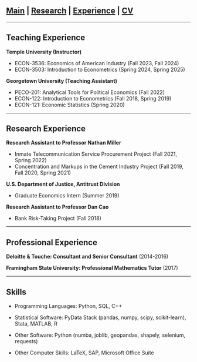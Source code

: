 ## [Main](https://gsileo.github.io/) | [Research](/research.html) | [Experience](/experience.html) | [CV](/cv/sileo_cv.pdf)

* * *


## Teaching Experience
**Temple University (Instructor)**
  - ECON-3536: Economics of American Industry (Fall 2023, Fall 2024)
  - ECON-3503: Introduction to Econometrics (Spring 2024, Spring 2025)

**Georgetown University (Teaching Assistant)**
  - PECO-201: Analytical Tools for Political Economics (Fall 2022)
  - ECON-122: Introduction to Econometrics (Fall 2018, Spring 2019)
  - ECON-121: Economic Statistics (Spring 2020)

* * *

## Research Experience
**Research Assistant to Professor Nathan Miller**
  - Inmate Telecommunication Service Procurement Project (Fall 2021, Spring 2022)
  - Concentration and Markups in the Cement Industry Project (Fall 2019, Fall 2020, Spring 2021)

**U.S. Department of Justice, Antitrust Division** 
  - Graduate Economics Intern (Summer 2019)
    
**Research Assistant to Professor Dan Cao**
  - Bank Risk-Taking Project (Fall 2018)

* * *

## Professional Experience

**Deloitte & Touche: Consultant and Senior Consultant** (2014-2016)

**Framingham State University: Professional Mathematics Tutor** (2017)

* * *

## Skills
- Programming Languages: Python, SQL, C++

- Statistical Software: PyData Stack (pandas, numpy, scipy, scikit-learn), Stata, MATLAB, R

- Other Software: Python (numba, joblib, geopandas, shapely, selenium, requests)

- Other Computer Skills: LaTeX, SAP, Microsoft Office Suite
